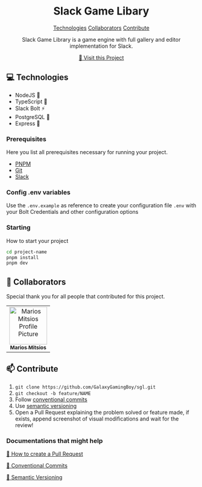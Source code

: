                      
<h1 align="center" style="font-weight: bold;">Slack Game Libary</h1>

<p align="center">
<a href="#tech">Technologies</a>
<a href="#colab">Collaborators</a>
<a href="#contribute">Contribute</a> 
</p>


<p align="center">Slack Game Library is a game engine with full gallery and editor implementation for Slack.</p>


<p align="center">
<a href="https://github.com/GalaxyGamingBoy/sgl">📱 Visit this Project</a>
</p>
 
<h2 id="technologies">💻 Technologies</h2>

- NodeJS 📔
- TypeScript 📜
- Slack Bolt ⚡
- PostgreSQL 🐘
- Express 💾
 
<h3>Prerequisites</h3>

Here you list all prerequisites necessary for running your project.

- [PNPM](https://pnpm.io/)
- [Git](https://git-scm.com)
- [Slack](https://slack.com)
 
<h3>Config .env variables</h2>

Use the `.env.example` as reference to create your configuration file `.env` with your Bolt Credentials and other configuration options
 
<h3>Starting</h3>

How to start your project

```bash
cd project-name
pnpm install
pnpm dev
```
 
<h2 id="colab">🤝 Collaborators</h2>

<p>Special thank you for all people that contributed for this project.</p>
<table>
<tr>

<td align="center">
<a href="https://github.com/GalaxyGamingBoy">
<img src="https://avatars.githubusercontent.com/u/53054461" width="100px;" alt="Marios Mitsios Profile Picture"/><br>
<sub>
<b>Marios Mitsios</b>
</sub>
</a>
</td>

</tr>
</table>
 
<h2 id="contribute">📫 Contribute</h2>

1. `git clone https://github.com/GalaxyGamingBoy/sgl.git`
2. `git checkout -b feature/NAME`
3. Follow [conventional commits](https://www.conventionalcommits.org/en/v1.0.0/)
4. Use [semantic versioning](https://semver.org/) 
4. Open a Pull Request explaining the problem solved or feature made, if exists, append screenshot of visual modifications and wait for the review!
 
<h3>Documentations that might help</h3>

[📝 How to create a Pull Request](https://www.atlassian.com/br/git/tutorials/making-a-pull-request)

[💾 Conventional Commits](https://www.conventionalcommits.org/en/v1.0.0/)

[🔢 Semantic Versioning](https://semver.org/)

